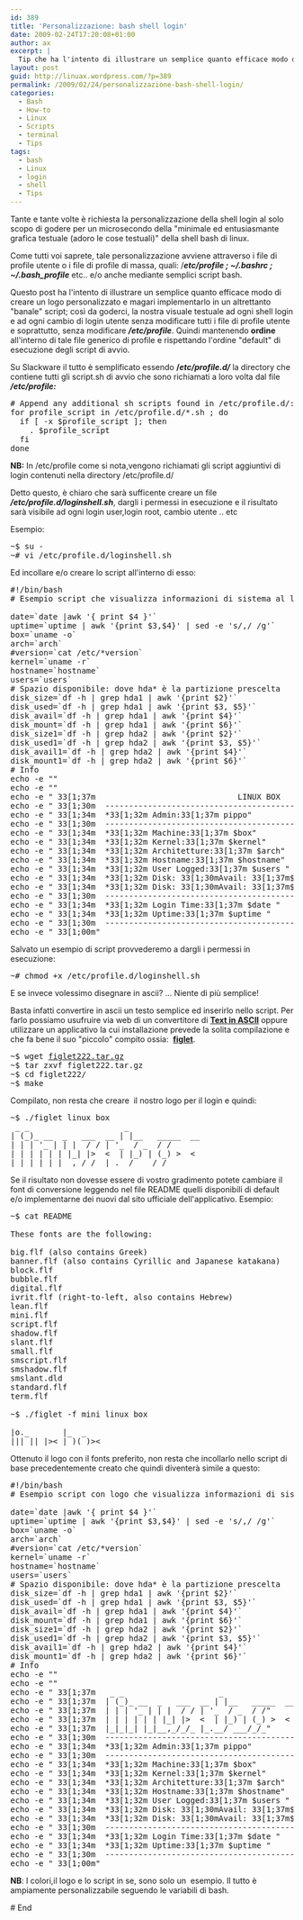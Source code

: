 ```yaml
---
id: 389
title: 'Personalizzazione: bash shell login'
date: 2009-02-24T17:20:08+01:00
author: ax
excerpt: |
  Tip che ha l'intento di illustrare un semplice quanto efficace modo di creare un logo personalizzato e magari implementarlo in un altrettanto "banale" script; così da goderci, la nostra visuale testuale ad ogni shell login e ad ogni cambio di login utente senza modificare tutti i file di profile utente e soprattutto, senza modificare /etc/profile. Quindi mantenendo ordine all'interno di tale file generico di profile e rispettando l'ordine "default" di esecuzione degli script di avvio.
layout: post
guid: http://linuax.wordpress.com/?p=389
permalink: /2009/02/24/personalizzazione-bash-shell-login/
categories:
  - Bash
  - How-to
  - Linux
  - Scripts
  - terminal
  - Tips
tags:
  - bash
  - Linux
  - login
  - shell
  - Tips
---
```

Tante e tante volte è richiesta la personalizzazione della shell login al solo scopo di godere per un microsecondo della "minimale ed entusiasmante grafica testuale (adoro le cose testuali)" della shell bash di linux.

Come tutti voi saprete, tale personalizzazione avviene attraverso i file di profile utente o i file di profile di massa, quali: /_**etc/profile ; ~/.bashrc ; ~/.bash_profile**_ etc.. e/o anche mediante semplici script bash.

Questo post ha l'intento di illustrare un semplice quanto efficace modo di creare un logo personalizzato e magari implementarlo in un altrettanto "banale" script; così da goderci, la nostra visuale testuale ad ogni shell login e ad ogni cambio di login utente senza modificare tutti i file di profile utente e soprattutto, senza modificare _**/etc/profile**_. Quindi mantenendo **ordine** all'interno di tale file generico di profile e rispettando l'ordine "default" di esecuzione degli script di avvio.

Su Slackware il tutto è semplificato essendo **/_etc/profile.d/_** la directory che contiene tutti gli script.sh di avvio che sono richiamati a loro volta dal file _**/etc/profile:**_

<pre># Append any additional sh scripts found in /etc/profile.d/:
for profile_script in /etc/profile.d/*.sh ; do
  if [ -x $profile_script ]; then
    . $profile_script
  fi
done</pre>

**NB:** In /etc/profile come si nota,vengono richiamati gli script aggiuntivi di login contenuti nella directory /etc/profile.d/

Detto questo, è chiaro che sarà sufficente creare un file _**/etc/profile.d/loginshell.sh**_, dargli i permessi in esecuzione e il risultato sarà visibile ad ogni login user,login root, cambio utente .. etc

Esempio:

<pre>~$ su -
~# vi /etc/profile.d/loginshell.sh</pre>

Ed incollare e/o creare lo script all'interno di esso:

<pre>#!/bin/bash
# Esempio script che visualizza informazioni di sistema al login 

date=`date |awk '{ print $4 }'`
uptime=`uptime | awk '{print $3,$4}' | sed -e 's/,/ /g'`
box=`uname -o`
arch=`arch`
#version=`cat /etc/*version`
kernel=`uname -r`
hostname=`hostname`
users=`users`
# Spazio disponibile: dove hda* è la partizione prescelta
disk_size=`df -h | grep hda1 | awk '{print $2}'`
disk_used=`df -h | grep hda1 | awk '{print $3, $5}'`
disk_avail=`df -h | grep hda1 | awk '{print $4}'`
disk_mount=`df -h | grep hda1 | awk '{print $6}'`
disk_size1=`df -h | grep hda2 | awk '{print $2}'`
disk_used1=`df -h | grep hda2 | awk '{print $3, $5}'`
disk_avail1=`df -h | grep hda2 | awk '{print $4}'`
disk_mount1=`df -h | grep hda2 | awk '{print $6}'`
# Info
echo -e ""
echo -e ""
echo -e " 33[1;37m                              LINUX BOX   "
echo -e " 33[1;30m  -----------------------------------------------------------------------"
echo -e " 33[1;34m  *33[1;32m Admin:33[1;37m pippo"
echo -e " 33[1;30m  -----------------------------------------------------------------------"
echo -e " 33[1;34m  *33[1;32m Machine:33[1;37m $box"
echo -e " 33[1;34m  *33[1;32m Kernel:33[1;37m $kernel"
echo -e " 33[1;34m  *33[1;32m Architetture:33[1;37m $arch"
echo -e " 33[1;34m  *33[1;32m Hostname:33[1;37m $hostname"
echo -e " 33[1;34m  *33[1;32m User Logged:33[1;37m $users "
echo -e " 33[1;34m  *33[1;32m Disk: 33[1;30mAvail: 33[1;37m$disk_avail 33[1;30mUsed: 33[1;37m$disk_used 3$
echo -e " 33[1;34m  *33[1;32m Disk: 33[1;30mAvail: 33[1;37m$disk_avail1 33[1;30mUsed: 33[1;37m$disk_used1 $
echo -e " 33[1;30m  -----------------------------------------------------------------------"
echo -e " 33[1;34m  *33[1;32m Login Time:33[1;37m $date "
echo -e " 33[1;34m  *33[1;32m Uptime:33[1;37m $uptime "
echo -e " 33[1;30m  -----------------------------------------------------------------------"
echo -e " 33[1;00m"</pre>

Salvato un esempio di script provvederemo a dargli i permessi in esecuzione:

<pre>~# chmod +x /etc/profile.d/loginshell.sh</pre>

E se invece volessimo disegnare in ascii? ... Niente di più semplice!

Basta infatti convertire in ascii un testo semplice ed inserirlo nello script. Per farlo possiamo usufruire via web di un convertitore di **<a href="http://www.kammerl.de/ascii/AsciiSignature.php" target="_blank">Text in ASCII</a>** oppure utilizzare un applicativo la cui installazione prevede la solita compilazione e che fa bene il suo "piccolo" compito ossia:  <a href="http://www.figlet.org/" target="_blank"><strong>figlet</strong></a>.

<pre>~$ wget <a href="ftp://ftp.figlet.org/pub/figlet/program/unix/figlet222.tar.gz" target="_blank">figlet222.tar.gz</a>
~$ tar zxvf figlet222.tar.gz
~$ cd figlet222/
~$ make</pre>

Compilato, non resta che creare  il nostro logo per il login e quindi:

<pre>~$ ./figlet linux box
 _ _                    _
| (_)_ __  _   ___  __ | |__   _____  __
| | | '_ | | |  / / | '_  / _  / /
| | | | | | |_| |&gt;  &lt;  | |_) | (_) &gt;  &lt;
|_|_|_| |_|__,_/_/_ |_.__/ ___/_/_</pre>

Se il risultato non dovesse essere di vostro gradimento potete cambiare il font di conversione leggendo nel file README quelli disponibili di default  e/o implementarne dei nuovi dal sito ufficiale dell'applicativo. Esempio:

<pre>~$ cat README

These fonts are the following:

big.flf (also contains Greek)
banner.flf (also contains Cyrillic and Japanese katakana)
block.flf
bubble.flf
digital.flf
ivrit.flf (right-to-left, also contains Hebrew)
lean.flf
mini.flf
script.flf
shadow.flf
slant.flf
small.flf
smscript.flf
smshadow.flf
smslant.dld
standard.flf
term.flf

~$ ./figlet -f mini linux box

|o._       |_  _
||| ||_|&gt;&lt; |_)(_)&gt;&lt;</pre>

Ottenuto il logo con il fonts preferito, non resta che incollarlo nello script di base precedentemente creato che quindi diventerà simile a questo:

<pre>#!/bin/bash
# Esempio script con logo che visualizza informazioni di sistema al login 

date=`date |awk '{ print $4 }'`
uptime=`uptime | awk '{print $3,$4}' | sed -e 's/,/ /g'`
box=`uname -o`
arch=`arch`
#version=`cat /etc/*version`
kernel=`uname -r`
hostname=`hostname`
users=`users`
# Spazio disponibile: dove hda* è la partizione prescelta
disk_size=`df -h | grep hda1 | awk '{print $2}'`
disk_used=`df -h | grep hda1 | awk '{print $3, $5}'`
disk_avail=`df -h | grep hda1 | awk '{print $4}'`
disk_mount=`df -h | grep hda1 | awk '{print $6}'`
disk_size1=`df -h | grep hda2 | awk '{print $2}'`
disk_used1=`df -h | grep hda2 | awk '{print $3, $5}'`
disk_avail1=`df -h | grep hda2 | awk '{print $4}'`
disk_mount1=`df -h | grep hda2 | awk '{print $6}'`
# Info
echo -e ""
echo -e ""
echo -e " 33[1;37m   _ _                    _               "
echo -e " 33[1;37m  | (_)_ __  _   ___  __ | |__   _____  __"
echo -e " 33[1;37m  | | | '_ | | |  / / | '_  / _  / /"
echo -e " 33[1;37m  | | | | | | |_| |&gt;  &lt;  | |_) | (_) &gt;  &lt; "
echo -e " 33[1;37m  |_|_|_| |_|__,_/_/_ |_.__/ ___/_/_"
echo -e " 33[1;30m  -----------------------------------------------------------------------"
echo -e " 33[1;34m  *33[1;32m Admin:33[1;37m pippo"
echo -e " 33[1;30m  -----------------------------------------------------------------------"
echo -e " 33[1;34m  *33[1;32m Machine:33[1;37m $box"
echo -e " 33[1;34m  *33[1;32m Kernel:33[1;37m $kernel"
echo -e " 33[1;34m  *33[1;32m Architetture:33[1;37m $arch"
echo -e " 33[1;34m  *33[1;32m Hostname:33[1;37m $hostname"
echo -e " 33[1;34m  *33[1;32m User Logged:33[1;37m $users "
echo -e " 33[1;34m  *33[1;32m Disk: 33[1;30mAvail: 33[1;37m$disk_avail 33[1;30mUsed: 33[1;37m$disk_used 3$
echo -e " 33[1;34m  *33[1;32m Disk: 33[1;30mAvail: 33[1;37m$disk_avail1 33[1;30mUsed: 33[1;37m$disk_used1 $
echo -e " 33[1;30m  -----------------------------------------------------------------------"
echo -e " 33[1;34m  *33[1;32m Login Time:33[1;37m $date "
echo -e " 33[1;34m  *33[1;32m Uptime:33[1;37m $uptime "
echo -e " 33[1;30m  -----------------------------------------------------------------------"
echo -e " 33[1;00m"</pre>

**NB**: I colori,il logo e lo script in se, sono solo un  esempio. Il tutto è ampiamente personalizzabile seguendo le variabili di bash.

\# End